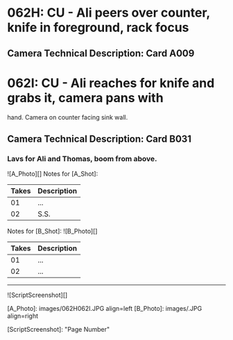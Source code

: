# 062H: CU - Ali peers over counter, knife in foreground, rack focus
## Camera Technical Description: Card A009

# 062I: CU - Ali reaches for knife and grabs it, camera pans with
hand. Camera on counter facing sink wall.
## Camera Technical Description: Card B031

### Lavs for Ali and Thomas, boom from above.

![A_Photo][]
Notes for [A_Shot]: 

| Takes | Description |
|:---|:----|
| 01 | ... |
| 02 | S.S. |

Notes for [B_Shot]: 
![B_Photo][]

| Takes | Description |
|:---|:----|
| 01 | ... |
| 02 | ... |

----

![ScriptScreenshot][]


[A_Photo]:  images/062H062I.JPG align=left
[B_Photo]:  images/.JPG align=right

[ScriptScreenshot]: "Page Number"